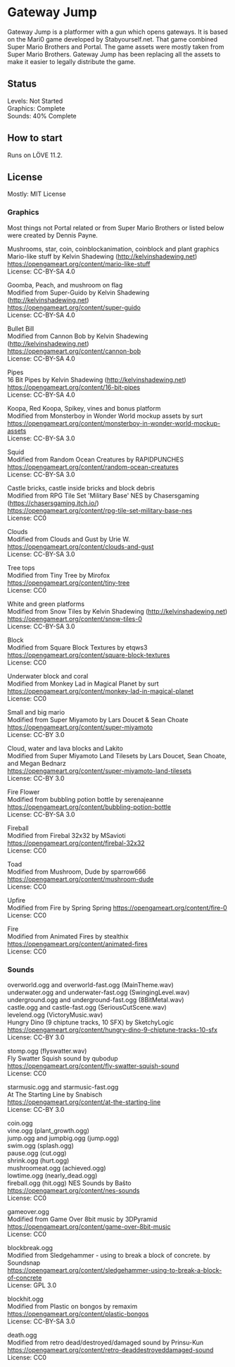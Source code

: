 # Gateway Jump

Gateway Jump is a platformer with a gun which opens gateways. It is based
on the Mari0 game developed by Stabyourself.net. That game combined Super
Mario Brothers and Portal. The game assets were mostly taken from Super
Mario Brothers. Gateway Jump has been replacing all the assets to make
it easier to legally distribute the game.

## Status

Levels: Not Started  
Graphics: Complete  
Sounds: 40% Complete  

## How to start

Runs on LÖVE 11.2.

## License

Mostly: MIT License

### Graphics

Most things not Portal related or from Super Mario Brothers or listed below
were created by Dennis Payne.

Mushrooms, star, coin, coinblockanimation, coinblock and plant graphics  
Mario-like stuff by Kelvin Shadewing (http://kelvinshadewing.net)  
https://opengameart.org/content/mario-like-stuff  
License: CC-BY-SA 4.0

Goomba, Peach, and mushroom on flag  
Modified from Super-Guido by Kelvin Shadewing (http://kelvinshadewing.net)  
https://opengameart.org/content/super-guido  
License: CC-BY-SA 4.0

Bullet Bill  
Modified from Cannon Bob by Kelvin Shadewing (http://kelvinshadewing.net)  
https://opengameart.org/content/cannon-bob  
License: CC-BY-SA 4.0

Pipes  
16 Bit Pipes by Kelvin Shadewing (http://kelvinshadewing.net)  
https://opengameart.org/content/16-bit-pipes  
License: CC-BY-SA 4.0

Koopa, Red Koopa, Spikey, vines and bonus platform  
Modified from Monsterboy in Wonder World mockup assets by surt  
https://opengameart.org/content/monsterboy-in-wonder-world-mockup-assets  
License: CC-BY-SA 3.0

Squid  
Modified from Random Ocean Creatures by RAPIDPUNCHES  
https://opengameart.org/content/random-ocean-creatures  
License: CC-BY-SA 3.0

Castle bricks, castle inside bricks and block debris  
Modified from RPG Tile Set 'Military Base' NES by Chasersgaming (https://chasersgaming.itch.io/)  
https://opengameart.org/content/rpg-tile-set-military-base-nes  
License: CC0

Clouds  
Modified from Clouds and Gust by Urie W.  
https://opengameart.org/content/clouds-and-gust  
License: CC-BY-SA 3.0

Tree tops  
Modified from Tiny Tree by Mirofox  
https://opengameart.org/content/tiny-tree  
License: CC0

White and green platforms  
Modified from Snow Tiles by Kelvin Shadewing (http://kelvinshadewing.net)  
https://opengameart.org/content/snow-tiles-0  
License: CC-BY-SA 3.0

Block  
Modified from Square Block Textures by etqws3  
https://opengameart.org/content/square-block-textures  
License: CC0

Underwater block and coral  
Modified from Monkey Lad in Magical Planet by surt  
https://opengameart.org/content/monkey-lad-in-magical-planet  
License: CC0

Small and big mario  
Modified from Super Miyamoto by Lars Doucet & Sean Choate  
https://opengameart.org/content/super-miyamoto  
License: CC-BY 3.0

Cloud, water and lava blocks and Lakito  
Modified from Super Miyamoto Land Tilesets by Lars Doucet, Sean Choate, and Megan Bednarz  
https://opengameart.org/content/super-miyamoto-land-tilesets  
License: CC-BY 3.0

Fire Flower  
Modified from bubbling potion bottle by serenajeanne  
https://opengameart.org/content/bubbling-potion-bottle  
License: CC-BY-SA 3.0

Fireball  
Modified from Firebal 32x32 by MSavioti  
https://opengameart.org/content/firebal-32x32  
License: CC0

Toad  
Modified from Mushroom, Dude by sparrow666  
https://opengameart.org/content/mushroom-dude  
License: CC0

Upfire  
Modified from Fire by Spring Spring
https://opengameart.org/content/fire-0  
License: CC0

Fire  
Modified from Animated Fires by stealthix  
https://opengameart.org/content/animated-fires  
License: CC0

### Sounds

overworld.ogg and overworld-fast.ogg (MainTheme.wav)  
underwater.ogg and underwater-fast.ogg (SwingingLevel.wav)  
underground.ogg and underground-fast.ogg (8BitMetal.wav)  
castle.ogg and castle-fast.ogg (SeriousCutScene.wav)  
levelend.ogg (VictoryMusic.wav)  
Hungry Dino (9 chiptune tracks, 10 SFX) by SketchyLogic  
https://opengameart.org/content/hungry-dino-9-chiptune-tracks-10-sfx  
License: CC-BY 3.0

stomp.ogg (flyswatter.wav)  
Fly Swatter Squish sound by qubodup  
https://opengameart.org/content/fly-swatter-squish-sound  
License: CC0

starmusic.ogg and starmusic-fast.ogg  
At The Starting Line by Snabisch  
https://opengameart.org/content/at-the-starting-line  
License: CC-BY 3.0

coin.ogg  
vine.ogg (plant_growth.ogg)  
jump.ogg and jumpbig.ogg (jump.ogg)  
swim.ogg (splash.ogg)  
pause.ogg (cut.ogg)  
shrink.ogg (hurt.ogg)  
mushroomeat.ogg (achieved.ogg)  
lowtime.ogg (nearly_dead.ogg)  
fireball.ogg (hit.ogg)
NES Sounds by Baŝto  
https://opengameart.org/content/nes-sounds  
License: CC0

gameover.ogg  
Modified from Game Over 8bit music by 3DPyramid  
https://opengameart.org/content/game-over-8bit-music  
License: CC0

blockbreak.ogg  
Modified from Sledgehammer - using to break a block of concrete. by Soundsnap  
https://opengameart.org/content/sledgehammer-using-to-break-a-block-of-concrete  
License: GPL 3.0

blockhit.ogg  
Modified from Plastic on bongos by remaxim  
https://opengameart.org/content/plastic-bongos  
License: CC-BY-SA 3.0

death.ogg  
Modified from retro dead/destroyed/damaged sound by Prinsu-Kun  
https://opengameart.org/content/retro-deaddestroyeddamaged-sound  
License: CC0
